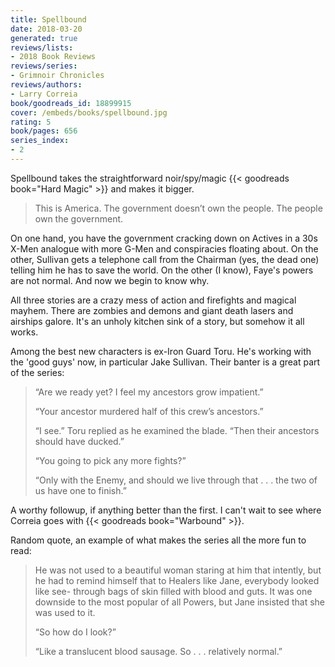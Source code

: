 ```yaml
---
title: Spellbound
date: 2018-03-20
generated: true
reviews/lists:
- 2018 Book Reviews
reviews/series:
- Grimnoir Chronicles
reviews/authors:
- Larry Correia
book/goodreads_id: 18899915
cover: /embeds/books/spellbound.jpg
rating: 5
book/pages: 656
series_index:
- 2
---
```

Spellbound takes the straightforward noir/spy/magic {{< goodreads book="Hard Magic" >}} and makes it bigger.  

> This is America. The government doesn’t own the people. The people own the government.

<!--more-->

On one hand, you have the government cracking down on Actives in a 30s X-Men analogue with more G-Men and conspiracies floating about. On the other, Sullivan gets a telephone call from the Chairman (yes, the dead one) telling him he has to save the world. On the other (I know), Faye's powers are not normal. And now we begin to know why.  

All three stories are a crazy mess of action and firefights and magical mayhem. There are zombies and demons and giant death lasers and airships galore. It's an unholy kitchen sink of a story, but somehow it all works.  

Among the best new characters is ex-Iron Guard Toru. He's working with the 'good guys' now, in particular Jake Sullivan. Their banter is a great part of the series:  

> “Are we ready yet? I feel my ancestors grow impatient.”  
>
> “Your ancestor murdered half of this crew’s ancestors.”  
>
> “I see.” Toru replied as he examined the blade. “Then their ancestors should have ducked.”  
>
> “You going to pick any more fights?”  
>
> “Only with the Enemy, and should we live through that . . . the two of us have one to finish.”  

A worthy followup, if anything better than the first. I can't wait to see where Correia goes with {{< goodreads book="Warbound" >}}.  

Random quote, an example of what makes the series all the more fun to read:  

> He was not used to a beautiful woman staring at him that intently, but he had to remind himself that to Healers like Jane, everybody looked like see- through bags of skin filled with blood and guts. It was one downside to the most popular of all Powers, but Jane insisted that she was used to it.  
>
> “So how do I look?”  
>
> “Like a translucent blood sausage. So . . . relatively normal.”